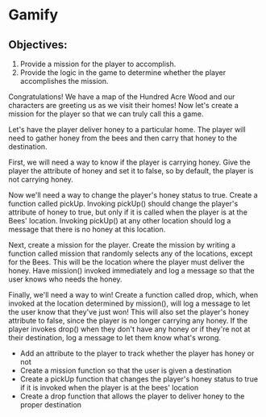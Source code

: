 <h1>Gamify</h1>
<h2>Objectives:</h2>
<ol>
    <li>Provide a mission for the player to accomplish.</li>
    <li>Provide the logic in the game to determine whether the player accomplishes the mission. </li>
</ol>

<p>Congratulations! We have a map of the Hundred Acre Wood and our characters are greeting us as we visit their homes! Now let's create a mission for the player so that we can truly call this a game.</p>

<p>Let's have the player deliver honey to a particular home. The player will need to gather honey from the bees and then carry that honey to the destination.</p>

<p>First, we will need a way to know if the player is carrying honey. Give the player the attribute of honey and set it to false, so by default, the player is not carrying honey.</p>

<p>Now we'll need a way to change the player's honey status to true. Create a function called pickUp. Invoking pickUp() should change the player's attribute of honey to true, but only if it is called when the player is at the Bees' location. Invoking pickUp() at any other location should log a message that there is no honey at this location.</p>

<p>Next, create a mission for the player. Create the mission by writing a function called mission that randomly selects any of the locations, except for the Bees. This will be the location where the player must deliver the honey. Have mission() invoked immediately and log a message so that the user knows who needs the honey.</p>

<p>Finally, we'll need a way to win! Create a function called drop, which, when invoked at the location determined by mission(), will log a message to let the user know that they've just won! This will also set the player's honey attribute to false, since the player is no longer carrying any honey. If the player invokes drop() when they don't have any honey or if they're not at their destination, log a message to let them know what's wrong.</p>

<ul>
    <li>Add an attribute to the player to track whether the player has honey or not</li>
    <li>Create a mission function so that the user is given a destination</li>
    <li>Create a pickUp function that changes the player's honey status to true if it is invoked when the player is at the bees' location</li>
    <li>Create a drop function that allows the player to deliver honey to the proper destination</li>
</ul>
